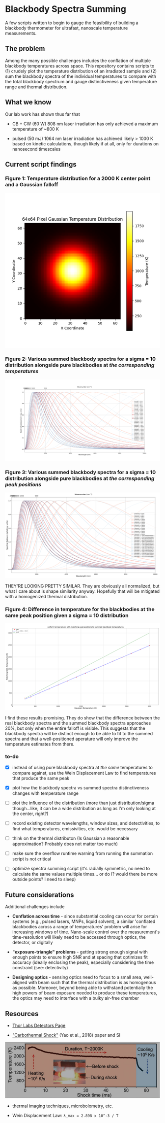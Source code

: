 # Blackbody Spectra Summing

A few scripts written to begin to gauge the feasibility of building a blackbody thermometer for ultrafast, nanoscale temperature measurements.

## The problem

Among the many possible challenges includes the conflation of multiple blackbody temperatures across space.  This repository contains scripts to (1) crudely plot the temperature distribution of an irradiated sample and (2) sum the blackbody spectra of the individual temperatures to compare with the total blackbody spectrum and gauge distinctiveness given temperature range and thermal distribution.

## What we know

Our lab work has shown thus far that

- CB + CW (60 W) 808 nm laser irradiation has only achieved a maximum temperature of ~800 K
  
- pulsed (50 mJ) 1064 nm laser irradiation has achieved likely > 1000 K based on kinetic calculations, though likely if at all, only for durations on nanosecond timescales

## Current script findings

### **Figure 1:** Temperature distribution for a 2000 K center point and a Gaussian falloff

![2000K Temperature Distribution Plot](temperature_distribution.png)

### **Figure 2:** Various summed blackbody spectra for a sigma = 10 distribution alongside pure blackbodies at *the corresponding temperatures*

![sigma = 10 Summed Blackbodies with Raw Blackbodies at Same Temps](SpectraSums.png)

### **Figure 3:** Various summed blackbody spectra for a sigma = 10 distribution alongside pure blackbodies at *the corresponding peak positions*

![sigma = 10 Summed Blackbodies with Raw Blackbodies at Same Temps](SpectraSums2.png)

THEY'RE LOOKING PRETTY SIMILAR.  They are obviously all normalized, but what I care about is shape similarity anyway. Hopefully that will be mitigated with a homogenized thermal distribution.

### **Figure 4:** Difference in temperature for the blackbodies at the same peak position given a sigma = 10 distribution

![alt text](uniform-vs-summed.png)

I find these results promising.  They do show that the difference between the real blackbody spectra and the summed blackbody spectra approaches 20%, but only when the entire falloff is visible.  This suggests that the blackbody spectra will be distinct enough to be able to fit to the summed spectra and that a well-positioned aperature will only improve the temperature estimates from there.

### to-do

- [x] instead of using pure blackbody spectra at *the same* temperatures to compare against, use the Wein Displacement Law to find temperatures that produce the same peak

- [x] plot how the blackbody spectra vs summed spectra distinctiveness changes with temperature range

- [ ] plot the influence of the distribution (more than just distribution/sigma though...like, it can be a wide distribution as long as I'm only looking at the center, right?)

- [ ] record existing detector wavelengths, window sizes, and detectivities, to find what temperatures, emissivities, etc. would be necessary

- [ ] think on the thermal distributon (Is Gaussian a reasonable approximation?  Probably does not matter too much)

- [ ] make sure the overflow runtime warning from running the summation script is not critical

- [ ] optimize spectra summing script (it's radially symmetric, no need to calculate the same values multiple times... or do I?  would there be more outside points?  I need to sleep)

## Future considerations

Additional challenges include

- **Conflation across time** - since substantial cooling can occur for certain systems (e.g., pulsed lasers, MNPs, liquid solvent), a similar 'conflated blackbodies across a range of temperatures' problem will arise for increasing windows of time.  Nano-scale control over the measurement's time-resolution will likely need to be accessed through optics, the detector, or digitally
  
- **"exposure-triangle" problems** - getting strong enough signal with enough points to ensure high SNR and at spacing that optimizes fit accuracy (ideally enclosing the peak), especially considering the time constraint (see: detectivity)
  
- **Designing optics** - sensing optics need to focus to a small area, well-aligned with beam such that the thermal distribution is as homogenous as possible.  Moreover, beyond being able to withstand potentially the high powers of beam exposure needed to produce these temperatures, the optics may need to interface with a bulky air-free chamber
  
## Resources

- [Thor Labs Detectors Page](https://www.thorlabs.com/newgrouppage9.cfm?objectgroup_id=11319)

- ["Carbothermal Shock"](https://www.science.org/doi/10.1126/science.aan5412) (Yao et al., 2018) paper and SI
  
![alt text](carbothermalshock_T-vs-t.png)

- thermal imaging techniques, microbolometry, etc.

- Wein Displacement Law: `λ_max = 2.898 x 10^-3 / T`
